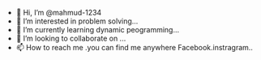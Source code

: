 - 👋 Hi, I’m @mahmud-1234
- 👀 I’m interested in problem solving...
- 🌱 I’m currently learning dynamic peogramming...
- 💞️ I’m looking to collaborate on ...
- 📫 How to reach me .you can find me anywhere Facebook.instragram..

<!---
mahmud-1234/mahmud-1234 is a ✨ special ✨ repository because its `README.md` (this file) appears on your GitHub profile.
You can click the Preview link to take a look at your changes.
--->
